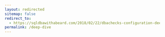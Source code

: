 ```yaml
---
layout: redirected
sitemap: false
redirect_to:
  - https://sqldbawithabeard.com/2018/02/22/dbachecks-configuration-deep-dive/
permalink: /deep-dive
---
```

